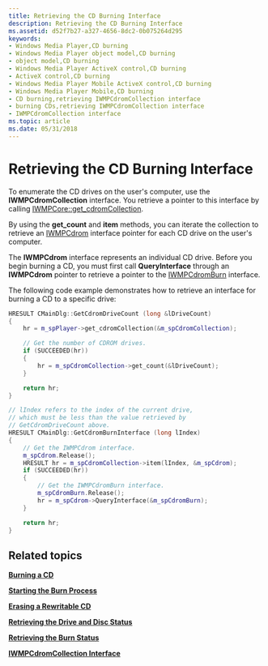 ```yaml
---
title: Retrieving the CD Burning Interface
description: Retrieving the CD Burning Interface
ms.assetid: d52f7b27-a327-4656-8dc2-0b075264d295
keywords:
- Windows Media Player,CD burning
- Windows Media Player object model,CD burning
- object model,CD burning
- Windows Media Player ActiveX control,CD burning
- ActiveX control,CD burning
- Windows Media Player Mobile ActiveX control,CD burning
- Windows Media Player Mobile,CD burning
- CD burning,retrieving IWMPCdromCollection interface
- burning CDs,retrieving IWMPCdromCollection interface
- IWMPCdromCollection interface
ms.topic: article
ms.date: 05/31/2018
---
```


# Retrieving the CD Burning Interface

To enumerate the CD drives on the user's computer, use the **IWMPCdromCollection** interface. You retrieve a pointer to this interface by calling [IWMPCore::get\_cdromCollection](/previous-versions/windows/desktop/api/wmp/nf-wmp-iwmpcore-get_cdromcollection).

By using the **get\_count** and **item** methods, you can iterate the collection to retrieve an [IWMPCdrom](/previous-versions/windows/desktop/api/wmp/nn-wmp-iwmpcdrom) interface pointer for each CD drive on the user's computer.

The **IWMPCdrom** interface represents an individual CD drive. Before you begin burning a CD, you must first call **QueryInterface** through an **IWMPCdrom** pointer to retrieve a pointer to the [IWMPCdromBurn](/previous-versions/previous-versions/windows/desktop/api/wmp/nn-wmp-iwmpcdromburn) interface.

The following code example demonstrates how to retrieve an interface for burning a CD to a specific drive:


```C++
HRESULT CMainDlg::GetCdromDriveCount (long &lDriveCount)
{
    hr = m_spPlayer->get_cdromCollection(&m_spCdromCollection);

    // Get the number of CDROM drives.
    if (SUCCEEDED(hr))
    {
        hr = m_spCdromCollection->get_count(&lDriveCount);
    }

    return hr;
}

// lIndex refers to the index of the current drive,
// which must be less than the value retrieved by
// GetCdromDriveCount above.
HRESULT CMainDlg::GetCdromBurnInterface (long lIndex)
{
    // Get the IWMPCdrom interface.
    m_spCdrom.Release();
    HRESULT hr = m_spCdromCollection->item(lIndex, &m_spCdrom);
    if (SUCCEEDED(hr))
    {
        // Get the IWMPCdromBurn interface.
        m_spCdromBurn.Release();
        hr = m_spCdrom->QueryInterface(&m_spCdromBurn);
    }

    return hr;
}

```



## Related topics

<dl> <dt>

[**Burning a CD**](burning-a-cd.md)
</dt> <dt>

[**Starting the Burn Process**](starting-the-burn-process.md)
</dt> <dt>

[**Erasing a Rewritable CD**](erasing-a-rewritable-cd.md)
</dt> <dt>

[**Retrieving the Drive and Disc Status**](retrieving-the-drive-and-disc-status.md)
</dt> <dt>

[**Retrieving the Burn Status**](retrieving-the-burn-status.md)
</dt> <dt>

[**IWMPCdromCollection Interface**](/previous-versions/previous-versions/windows/desktop/api/wmp/nn-wmp-iwmpcdromcollection)
</dt> </dl>

 

 




